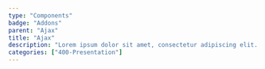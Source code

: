 ```yaml
---
type: "Components"
badge: "Addons"
parent: "Ajax"
title: "Ajax"
description: "Lorem ipsum dolor sit amet, consectetur adipiscing elit. Nunc tempus laoreet leo sit amet iaculis."
categories: ["400-Presentation"]
---
```

